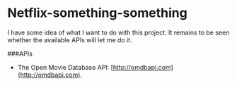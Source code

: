 # Netflix-something-something
I have some idea of what I want to do with this project. It remains to be seen whether the available APIs will let me do it.

###APIs
* The Open Movie Database API: [http://omdbapi.com](http://omdbapi.com).
